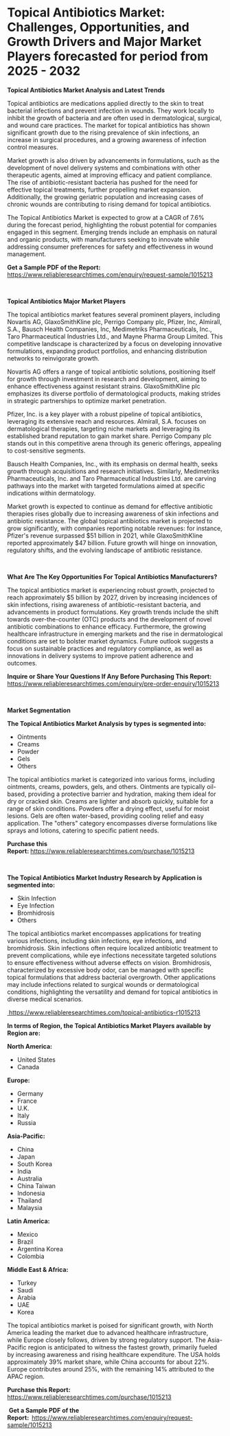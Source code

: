 <p><h1>Topical Antibiotics Market: Challenges, Opportunities, and Growth Drivers and Major Market Players forecasted for period from 2025 - 2032</h1></p><p><strong>Topical Antibiotics Market Analysis and Latest Trends</strong></p>
<p><p>Topical antibiotics are medications applied directly to the skin to treat bacterial infections and prevent infection in wounds. They work locally to inhibit the growth of bacteria and are often used in dermatological, surgical, and wound care practices. The market for topical antibiotics has shown significant growth due to the rising prevalence of skin infections, an increase in surgical procedures, and a growing awareness of infection control measures.</p><p>Market growth is also driven by advancements in formulations, such as the development of novel delivery systems and combinations with other therapeutic agents, aimed at improving efficacy and patient compliance. The rise of antibiotic-resistant bacteria has pushed for the need for effective topical treatments, further propelling market expansion. Additionally, the growing geriatric population and increasing cases of chronic wounds are contributing to rising demand for topical antibiotics.</p><p>The Topical Antibiotics Market is expected to grow at a CAGR of 7.6% during the forecast period, highlighting the robust potential for companies engaged in this segment. Emerging trends include an emphasis on natural and organic products, with manufacturers seeking to innovate while addressing consumer preferences for safety and effectiveness in wound management.</p></p>
<p><strong>Get a Sample PDF of the Report:&nbsp;</strong> <a href="https://www.reliableresearchtimes.com/enquiry/request-sample/1015213?utm_campaign=3109&utm_medium=2&utm_source=Github&utm_content=ia&utm_term=17042025&utm_id=topical-antibiotics">https://www.reliableresearchtimes.com/enquiry/request-sample/1015213</a></p>
<p>&nbsp;</p>
<p><strong>Topical Antibiotics Major Market Players</strong></p>
<p><p>The topical antibiotics market features several prominent players, including Novartis AG, GlaxoSmithKline plc, Perrigo Company plc, Pfizer, Inc, Almirall, S.A., Bausch Health Companies, Inc, Medimetriks Pharmaceuticals, Inc., Taro Pharmaceutical Industries Ltd., and Mayne Pharma Group Limited. This competitive landscape is characterized by a focus on developing innovative formulations, expanding product portfolios, and enhancing distribution networks to reinvigorate growth.</p><p>Novartis AG offers a range of topical antibiotic solutions, positioning itself for growth through investment in research and development, aiming to enhance effectiveness against resistant strains. GlaxoSmithKline plc emphasizes its diverse portfolio of dermatological products, making strides in strategic partnerships to optimize market penetration.</p><p>Pfizer, Inc. is a key player with a robust pipeline of topical antibiotics, leveraging its extensive reach and resources. Almirall, S.A. focuses on dermatological therapies, targeting niche markets and leveraging its established brand reputation to gain market share. Perrigo Company plc stands out in this competitive arena through its generic offerings, appealing to cost-sensitive segments.</p><p>Bausch Health Companies, Inc., with its emphasis on dermal health, seeks growth through acquisitions and research initiatives. Similarly, Medimetriks Pharmaceuticals, Inc. and Taro Pharmaceutical Industries Ltd. are carving pathways into the market with targeted formulations aimed at specific indications within dermatology.</p><p>Market growth is expected to continue as demand for effective antibiotic therapies rises globally due to increasing awareness of skin infections and antibiotic resistance. The global topical antibiotics market is projected to grow significantly, with companies reporting notable revenues: for instance, Pfizer's revenue surpassed $51 billion in 2021, while GlaxoSmithKline reported approximately $47 billion. Future growth will hinge on innovation, regulatory shifts, and the evolving landscape of antibiotic resistance.</p></p>
<p>&nbsp;</p>
<p><strong>What Are The Key Opportunities For Topical Antibiotics Manufacturers?</strong></p>
<p><p>The topical antibiotics market is experiencing robust growth, projected to reach approximately $5 billion by 2027, driven by increasing incidences of skin infections, rising awareness of antibiotic-resistant bacteria, and advancements in product formulations. Key growth trends include the shift towards over-the-counter (OTC) products and the development of novel antibiotic combinations to enhance efficacy. Furthermore, the growing healthcare infrastructure in emerging markets and the rise in dermatological conditions are set to bolster market dynamics. Future outlook suggests a focus on sustainable practices and regulatory compliance, as well as innovations in delivery systems to improve patient adherence and outcomes.</p></p>
<p><strong>Inquire or Share Your Questions If Any Before Purchasing This Report:</strong> <a href="https://www.reliableresearchtimes.com/enquiry/pre-order-enquiry/1015213?utm_campaign=3109&utm_medium=2&utm_source=Github&utm_content=ia&utm_term=17042025&utm_id=topical-antibiotics">https://www.reliableresearchtimes.com/enquiry/pre-order-enquiry/1015213</a></p>
<p>&nbsp;</p>
<p><strong>Market Segmentation</strong></p>
<p><strong>The Topical Antibiotics Market Analysis by types is segmented into:</strong></p>
<p><ul><li>Ointments</li><li>Creams</li><li>Powder</li><li>Gels</li><li>Others</li></ul></p>
<p><p>The topical antibiotics market is categorized into various forms, including ointments, creams, powders, gels, and others. Ointments are typically oil-based, providing a protective barrier and hydration, making them ideal for dry or cracked skin. Creams are lighter and absorb quickly, suitable for a range of skin conditions. Powders offer a drying effect, useful for moist lesions. Gels are often water-based, providing cooling relief and easy application. The "others" category encompasses diverse formulations like sprays and lotions, catering to specific patient needs.</p></p>
<p><strong>Purchase this Report:&nbsp;</strong><a href="https://www.reliableresearchtimes.com/purchase/1015213?utm_campaign=3109&utm_medium=2&utm_source=Github&utm_content=ia&utm_term=17042025&utm_id=topical-antibiotics">https://www.reliableresearchtimes.com/purchase/1015213</a></p>
<p>&nbsp;</p>
<p><strong>The Topical Antibiotics Market Industry Research by Application is segmented into:</strong></p>
<p><ul><li>Skin Infection</li><li>Eye Infection</li><li>Bromhidrosis</li><li>Others</li></ul></p>
<p><p>The topical antibiotics market encompasses applications for treating various infections, including skin infections, eye infections, and bromhidrosis. Skin infections often require localized antibiotic treatment to prevent complications, while eye infections necessitate targeted solutions to ensure effectiveness without adverse effects on vision. Bromhidrosis, characterized by excessive body odor, can be managed with specific topical formulations that address bacterial overgrowth. Other applications may include infections related to surgical wounds or dermatological conditions, highlighting the versatility and demand for topical antibiotics in diverse medical scenarios.</p></p>
<p><a href="https://www.reliableresearchtimes.com/topical-antibiotics-r1015213?utm_campaign=3109&utm_medium=2&utm_source=Github&utm_content=ia&utm_term=17042025&utm_id=topical-antibiotics">&nbsp;https://www.reliableresearchtimes.com/topical-antibiotics-r1015213</a></p>
<p><strong>In terms of Region, the Topical Antibiotics Market Players available by Region are:</strong></p>
<p>
    <p> <strong> North America: </strong>
        <ul>
            <li>United States</li>
            <li>Canada</li>
        </ul>
        </p> 
    <p> <strong> Europe: </strong>
        <ul>
            <li>Germany</li>
            <li>France</li>
            <li>U.K.</li>
            <li>Italy</li>
            <li>Russia</li>
        </ul>
        </p> 
    <p> <strong> Asia-Pacific: </strong>
        <ul>
            <li>China</li>
            <li>Japan</li>
            <li>South Korea</li>
            <li>India</li>
            <li>Australia</li>
            <li>China Taiwan</li>
            <li>Indonesia</li>
            <li>Thailand</li>
            <li>Malaysia</li>
        </ul>
        </p> 
    <p> <strong> Latin America: </strong>
        <ul>
            <li>Mexico</li>
            <li>Brazil</li>
            <li>Argentina Korea</li>
            <li>Colombia</li>
        </ul>
        </p> 
    <p> <strong> Middle East & Africa: </strong>
        <ul>
            <li>Turkey</li>
            <li>Saudi</li>
            <li>Arabia</li>
            <li>UAE</li>
            <li>Korea</li>
        </ul>
    </p>
    </p>
<p><p>The topical antibiotics market is poised for significant growth, with North America leading the market due to advanced healthcare infrastructure, while Europe closely follows, driven by strong regulatory support. The Asia-Pacific region is anticipated to witness the fastest growth, primarily fueled by increasing awareness and rising healthcare expenditure. The USA holds approximately 39% market share, while China accounts for about 22%. Europe contributes around 25%, with the remaining 14% attributed to the APAC region.</p></p>
<p><strong>Purchase this Report: </strong><a href="https://www.reliableresearchtimes.com/purchase/1015213?utm_campaign=3109&utm_medium=2&utm_source=Github&utm_content=ia&utm_term=17042025&utm_id=topical-antibiotics">https://www.reliableresearchtimes.com/purchase/1015213</a></p>
<p>&nbsp;<strong>Get a Sample PDF of the Report:&nbsp;&nbsp;</strong><a href="https://www.reliableresearchtimes.com/enquiry/request-sample/1015213?utm_campaign=3109&utm_medium=2&utm_source=Github&utm_content=ia&utm_term=17042025&utm_id=topical-antibiotics">https://www.reliableresearchtimes.com/enquiry/request-sample/1015213</a></p>
<p><strong></strong></p>
<p><p></p><p></p><p></p></p>